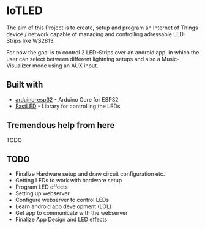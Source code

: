 # IoTLED

The aim of this Project is to create, setup and program an Internet of Things device / network capable of managing and controlling adressable LED-Strips like WS2813.

For now the goal is to control 2 LED-Strips over an android app, in which the user can select between different lightning setups and also a Music-Visualizer mode using an AUX input.

## Built with
* [arduino-esp32](https://github.com/espressif/arduino-esp32) - Arduino Core for ESP32
* [FastLED](https://github.com/FastLED/FastLED) - Library for controlling the LEDs

## Tremendous help from here
TODO

## TODO

* Finalize Hardware setup and draw circuit configuration etc.
* Getting LEDs to work with hardware setup
* Program LED effects
* Setting up webserver
* Configure webserver to control LEDs
* Learn android app development (LOL)
* Get app to communicate with the webserver
* Finalize App Design and LED effects
